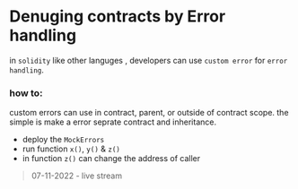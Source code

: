 # Denuging contracts by Error handling

in `solidity` like other languges , developers can use `custom error` for `error handling`.

### how to:
custom errors can use in contract, parent, or outside of contract scope. the simple is make a error seprate contract and inheritance.

- deploy the `MockErrors`
- run function `x()`, `y()` & `z()`
- in function `z()` can change the address of caller 

> 07-11-2022 - live stream
